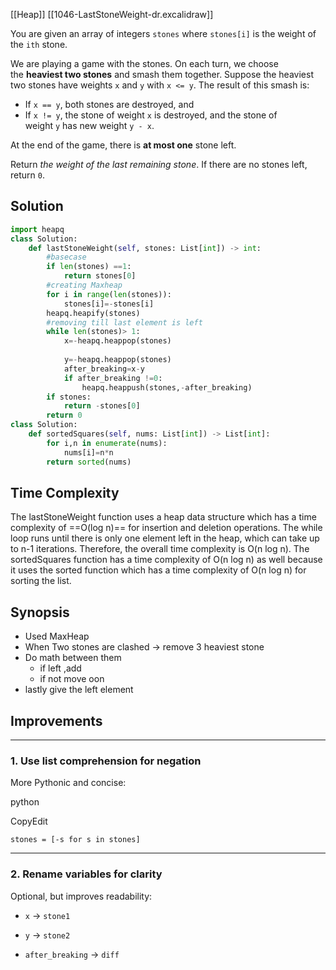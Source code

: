 [[Heap]]
[[1046-LastStoneWeight-dr.excalidraw]]

You are given an array of integers `stones` where `stones[i]` is the weight of the `ith` stone.

We are playing a game with the stones. On each turn, we choose the **heaviest two stones** and smash them together. Suppose the heaviest two stones have weights `x` and `y` with `x <= y`. The result of this smash is:

- If `x == y`, both stones are destroyed, and
- If `x != y`, the stone of weight `x` is destroyed, and the stone of weight `y` has new weight `y - x`.

At the end of the game, there is **at most one** stone left.

Return _the weight of the last remaining stone_. If there are no stones left, return `0`.

## Solution

```python
import heapq
class Solution:
    def lastStoneWeight(self, stones: List[int]) -> int:
        #basecase
        if len(stones) ==1:
            return stones[0]
        #creating Maxheap
        for i in range(len(stones)):
            stones[i]=-stones[i]
        heapq.heapify(stones)
        #removing till last element is left
        while len(stones)> 1:
            x=-heapq.heappop(stones)
           
            y=-heapq.heappop(stones)
            after_breaking=x-y
            if after_breaking !=0:
                heapq.heappush(stones,-after_breaking)
        if stones:
            return -stones[0]
        return 0
class Solution:
    def sortedSquares(self, nums: List[int]) -> List[int]:
        for i,n in enumerate(nums):
            nums[i]=n*n
        return sorted(nums)
```


## Time Complexity
The lastStoneWeight function uses a heap data structure which has a time complexity of ==O(log n)== for insertion and deletion operations. The while loop runs until there is only one element left in the heap, which can take up to n-1 iterations. Therefore, the overall time complexity is O(n log n). The sortedSquares function has a time complexity of O(n log n) as well because it uses the sorted function which has a time complexity of O(n log n) for sorting the list.

## Synopsis

- Used MaxHeap
- When Two stones are clashed -> remove 3 heaviest stone
- Do math between them
	- if left ,add
	- if not move oon
- lastly give the left element


## Improvements

---

### 1. **Use list comprehension for negation**

More Pythonic and concise:

python

CopyEdit

`stones = [-s for s in stones]`

---
### 2. **Rename variables for clarity**

Optional, but improves readability:

- `x` → `stone1`
    
- `y` → `stone2`
    
- `after_breaking` → `diff`